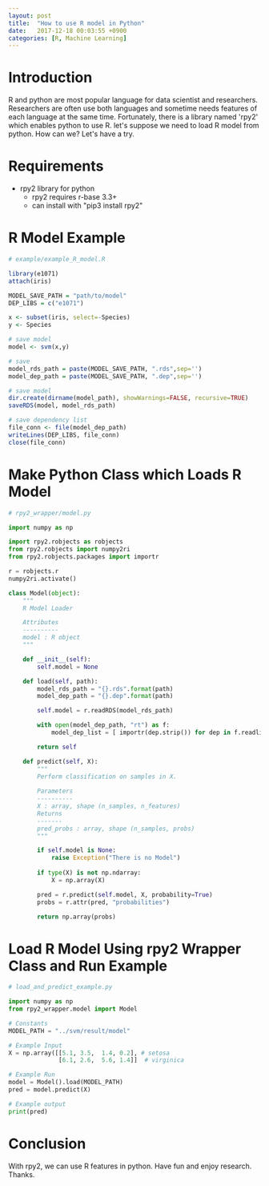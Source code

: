 ```yaml
---
layout: post
title:  "How to use R model in Python"
date:   2017-12-18 00:03:55 +0900
categories: [R, Machine Learning]
---
```


# Introduction 
R and python are most popular language for data scientist and researchers. Researchers are often use both languages and sometime needs features of each language at the same time. Fortunately, there is a library named 'rpy2' which enables python to use R. let's suppose we need to load R model from python. How can we? Let's have a try.

# Requirements
+ rpy2 library for python
    + rpy2 requires r-base 3.3+
    + can install with "pip3 install rpy2"

# R Model Example

```R
# example/example_R_model.R

library(e1071)
attach(iris)

MODEL_SAVE_PATH = "path/to/model"
DEP_LIBS = c("e1071")

x <- subset(iris, select=-Species)
y <- Species

# save model
model <- svm(x,y)

# save
model_rds_path = paste(MODEL_SAVE_PATH, ".rds",sep='')
model_dep_path = paste(MODEL_SAVE_PATH, ".dep",sep='')

# save model
dir.create(dirname(model_path), showWarnings=FALSE, recursive=TRUE)
saveRDS(model, model_rds_path)

# save dependency list
file_conn <- file(model_dep_path)
writeLines(DEP_LIBS, file_conn)
close(file_conn)
```


# Make Python Class which Loads R Model

```python
# rpy2_wrapper/model.py 

import numpy as np

import rpy2.robjects as robjects
from rpy2.robjects import numpy2ri
from rpy2.robjects.packages import importr

r = robjects.r
numpy2ri.activate()

class Model(object):
    """
    R Model Loader

    Attributes
    ----------
    model : R object
    """

    def __init__(self):
        self.model = None

    def load(self, path):
        model_rds_path = "{}.rds".format(path)
        model_dep_path = "{}.dep".format(path)

        self.model = r.readRDS(model_rds_path)

        with open(model_dep_path, "rt") as f:
            model_dep_list = [ importr(dep.strip()) for dep in f.readlines( ) if dep.strip() != '' ]

        return self

    def predict(self, X):
        """
        Perform classification on samples in X.
        
        Parameters
        ----------
        X : array, shape (n_samples, n_features)
        Returns
        -------
        pred_probs : array, shape (n_samples, probs)
        """

        if self.model is None:
            raise Exception("There is no Model")
        
        if type(X) is not np.ndarray:
            X = np.array(X)

        pred = r.predict(self.model, X, probability=True)
        probs = r.attr(pred, "probabilities")

        return np.array(probs)

```

# Load R Model Using rpy2 Wrapper Class and Run Example

```python
# load_and_predict_example.py

import numpy as np
from rpy2_wrapper.model import Model

# Constants
MODEL_PATH = "../svm/result/model"

# Example Input
X = np.array([[5.1, 3.5,  1.4, 0.2], # setosa
              [6.1, 2.6,  5.6, 1.4]]  # virginica

# Example Run
model = Model().load(MODEL_PATH)
pred = model.predict(X)

# Example output
print(pred)
```

# Conclusion
With rpy2, we can use R features in python. Have fun and enjoy research. Thanks.

